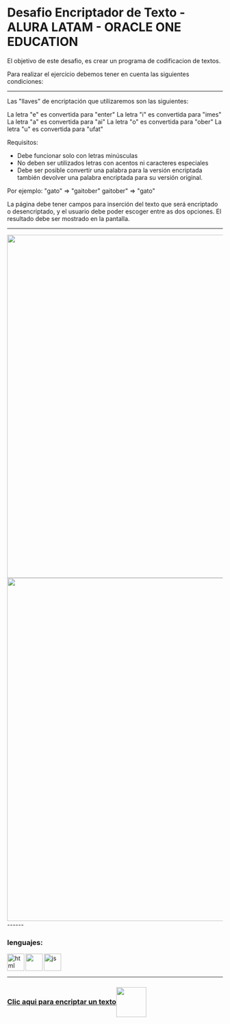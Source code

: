 # Desafio Encriptador de Texto - ALURA LATAM - ORACLE ONE EDUCATION

<P>El objetivo de este desafio, es crear un programa de codificacion de textos.
<P>Para realizar el ejercicio debemos tener en cuenta las siguientes condiciones:

------
Las "llaves" de encriptación que utilizaremos son las siguientes:

La letra "e" es convertida para "enter"
La letra "i" es convertida para "imes"
La letra "a" es convertida para "ai"
La letra "o" es convertida para "ober"
La letra "u" es convertida para "ufat"

Requisitos:
- Debe funcionar solo con letras minúsculas
- No deben ser utilizados letras con acentos ni caracteres especiales
- Debe ser posible convertir una palabra para la versión encriptada también devolver una palabra encriptada para su versión original.

Por ejemplo:
"gato" => "gaitober"
gaitober" => "gato"
  
<P>La página debe tener campos para
inserción del texto que será encriptado o desencriptado, y el usuario debe poder escoger entre as dos opciones.
El resultado debe ser mostrado en la pantalla.<P>
  
------
<img align='center' width="800px" src='https://i.postimg.cc/hGdf7Jqn/Captura-de-Pantalla-2022-05-05-a-la-s-3-32-08-p-m.png'/> 
  
<img align='center' width="800px" src='https://i.postimg.cc/zDbS3Tw3/encriptador-de-textos.png'/>
------

### lenguajes:
  
<img align='left' alt='html' width='40px' src='https://cdn-icons-png.flaticon.com/512/778/778533.png'/><img align='left' src="https://cdn-icons-png.flaticon.com/512/331/331395.png" width='40px'/><img src="https://cdn-icons.flaticon.com/png/512/3344/premium/3344325.png?token=exp=1651845514~hmac=0899ceeb94c98dbb9ea494da39a98efe" width='40px' alt="js"/>

------

### [Clic aqui para encriptar un texto<img align='center' width='70px' img src="https://cdn-icons-png.flaticon.com/512/4470/4470938.png">](https://cesarg-24.github.io/encriptador_de_texto/)
